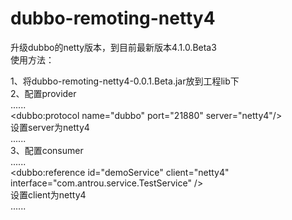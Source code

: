 dubbo-remoting-netty4
=====================

升级dubbo的netty版本，到目前最新版本4.1.0.Beta3<br>
使用方法：<br>

1、将dubbo-remoting-netty4-0.0.1.Beta.jar放到工程lib下<br>
2、配置provider<br>
   ......<br>
   &lt;dubbo:protocol name="dubbo" port="21880" server="netty4"/> <br>
   设置server为netty4<br>
   ......<br>
3、配置consumer<br>
   ......<br>
   &lt;dubbo:reference id="demoService" client="netty4" interface="com.antrou.service.TestService" /> <br>
   设置client为netty4<br>
   ......<br>
